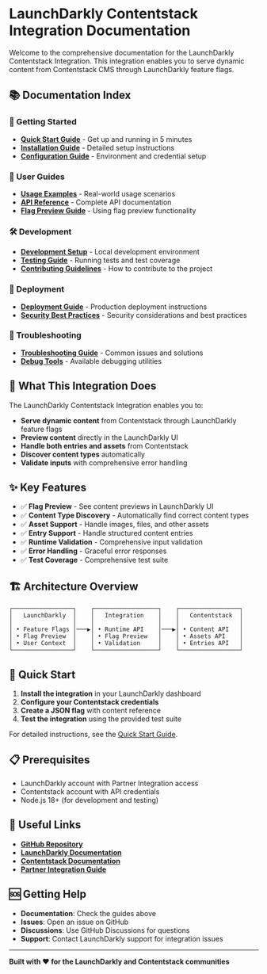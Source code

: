 # LaunchDarkly Contentstack Integration Documentation

Welcome to the comprehensive documentation for the LaunchDarkly Contentstack Integration. This integration enables you to serve dynamic content from Contentstack CMS through LaunchDarkly feature flags.

## 📚 Documentation Index

### 🚀 Getting Started
- **[Quick Start Guide](QUICK_START.md)** - Get up and running in 5 minutes
- **[Installation Guide](INSTALLATION.md)** - Detailed setup instructions
- **[Configuration Guide](CONFIGURATION.md)** - Environment and credential setup

### 📖 User Guides
- **[Usage Examples](EXAMPLES.md)** - Real-world usage scenarios
- **[API Reference](API.md)** - Complete API documentation
- **[Flag Preview Guide](FLAG_PREVIEW.md)** - Using flag preview functionality

### 🛠️ Development
- **[Development Setup](DEVELOPMENT.md)** - Local development environment
- **[Testing Guide](TESTING.md)** - Running tests and test coverage
- **[Contributing Guidelines](CONTRIBUTING.md)** - How to contribute to the project

### 🚀 Deployment
- **[Deployment Guide](DEPLOYMENT.md)** - Production deployment instructions
- **[Security Best Practices](SECURITY.md)** - Security considerations and best practices

### 🔧 Troubleshooting
- **[Troubleshooting Guide](TROUBLESHOOTING.md)** - Common issues and solutions
- **[Debug Tools](DEBUG_TOOLS.md)** - Available debugging utilities

## 🎯 What This Integration Does

The LaunchDarkly Contentstack Integration enables you to:

- **Serve dynamic content** from Contentstack through LaunchDarkly feature flags
- **Preview content** directly in the LaunchDarkly UI
- **Handle both entries and assets** from Contentstack
- **Discover content types** automatically
- **Validate inputs** with comprehensive error handling

## ✨ Key Features

- ✅ **Flag Preview** - See content previews in LaunchDarkly UI
- ✅ **Content Type Discovery** - Automatically find correct content types
- ✅ **Asset Support** - Handle images, files, and other assets
- ✅ **Entry Support** - Handle structured content entries
- ✅ **Runtime Validation** - Comprehensive input validation
- ✅ **Error Handling** - Graceful error responses
- ✅ **Test Coverage** - Comprehensive test suite

## 🏗️ Architecture Overview

```
┌─────────────────┐    ┌──────────────────┐    ┌─────────────────┐
│   LaunchDarkly  │    │   Integration    │    │   Contentstack  │
│                 │    │                  │    │                 │
│ • Feature Flags │───▶│ • Runtime API    │───▶│ • Content API   │
│ • Flag Preview  │    │ • Flag Preview   │    │ • Assets API    │
│ • User Context  │    │ • Validation     │    │ • Entries API   │
└─────────────────┘    └──────────────────┘    └─────────────────┘
```

## 🚀 Quick Start

1. **Install the integration** in your LaunchDarkly dashboard
2. **Configure your Contentstack credentials**
3. **Create a JSON flag** with content reference
4. **Test the integration** using the provided test suite

For detailed instructions, see the [Quick Start Guide](QUICK_START.md).

## 📋 Prerequisites

- LaunchDarkly account with Partner Integration access
- Contentstack account with API credentials
- Node.js 18+ (for development and testing)

## 🔗 Useful Links

- **[GitHub Repository](https://github.com/your-org/launchdarkly-contentstack-integration)**
- **[LaunchDarkly Documentation](https://docs.launchdarkly.com/)**
- **[Contentstack Documentation](https://www.contentstack.com/docs/)**
- **[Partner Integration Guide](https://docs.launchdarkly.com/guides/integrations)**

## 🆘 Getting Help

- **Documentation**: Check the guides above
- **Issues**: Open an issue on GitHub
- **Discussions**: Use GitHub Discussions for questions
- **Support**: Contact LaunchDarkly support for integration issues

---

**Built with ❤️ for the LaunchDarkly and Contentstack communities** 